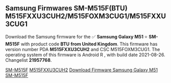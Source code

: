 <h2>Samsung Firmwares SM-M515F(BTU) M515FXXU3CUH2/M515FOXM3CUG1/M515FXXU3CUG1</h2>
Download the Samsung firmware for the ✅ <strong>Samsung Galaxy M51 </strong> ⭐ <strong>SM-M515F</strong> with product code <strong>BTU</strong> <strong> from United Kingdom</strong>. This firmware has version number PDA <strong>M515FXXU3CUH2</strong> and CSC M515FOXM3CUG1. The operating system of this firmware is Android R , with build date 2021-08-26. Changelist <strong>21957768</strong>.


[SM-M515F](https://samfirm.shop/samsung/model/SM-M515F)
[M515FXXU3CUH2](https://samfirm.shop/samsung/pda/M515FXXU3CUH2)
[Download Firmware Samsung Galaxy M51 SM-M515F](https://samfirm.shop/samsung/firmware/453209)
